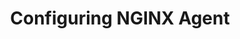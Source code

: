 ---
title: "Configuring NGINX Agent"
description: "Learn how to configure the NGINX Agent"
weight: 1000
---